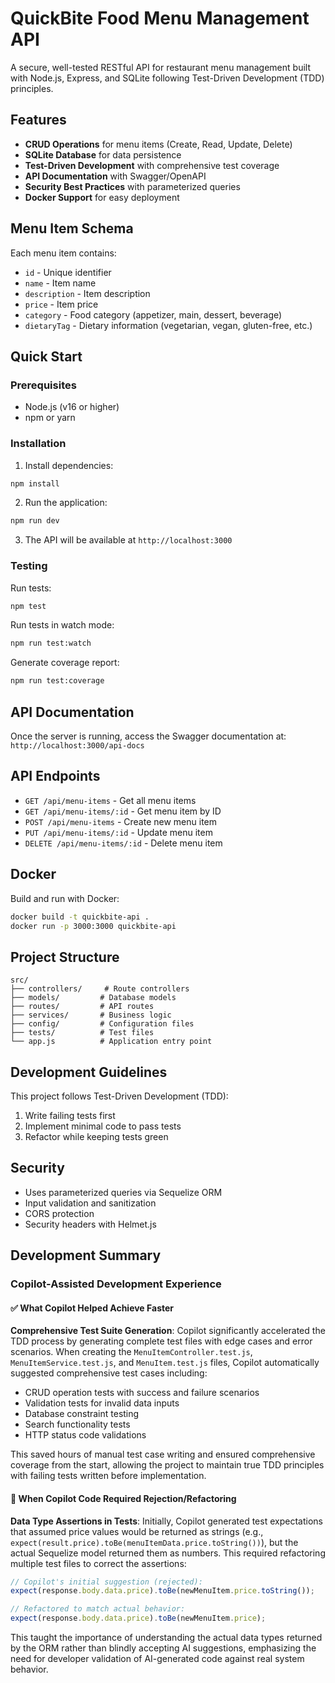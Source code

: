 # QuickBite Food Menu Management API

A secure, well-tested RESTful API for restaurant menu management built with Node.js, Express, and SQLite following Test-Driven Development (TDD) principles.

## Features

- **CRUD Operations** for menu items (Create, Read, Update, Delete)
- **SQLite Database** for data persistence
- **Test-Driven Development** with comprehensive test coverage
- **API Documentation** with Swagger/OpenAPI
- **Security Best Practices** with parameterized queries
- **Docker Support** for easy deployment

## Menu Item Schema

Each menu item contains:
- `id` - Unique identifier
- `name` - Item name
- `description` - Item description
- `price` - Item price
- `category` - Food category (appetizer, main, dessert, beverage)
- `dietaryTag` - Dietary information (vegetarian, vegan, gluten-free, etc.)

## Quick Start

### Prerequisites
- Node.js (v16 or higher)
- npm or yarn

### Installation

1. Install dependencies:
```bash
npm install
```

2. Run the application:
```bash
npm run dev
```

3. The API will be available at `http://localhost:3000`

### Testing

Run tests:
```bash
npm test
```

Run tests in watch mode:
```bash
npm run test:watch
```

Generate coverage report:
```bash
npm run test:coverage
```

## API Documentation

Once the server is running, access the Swagger documentation at:
`http://localhost:3000/api-docs`

## API Endpoints

- `GET /api/menu-items` - Get all menu items
- `GET /api/menu-items/:id` - Get menu item by ID
- `POST /api/menu-items` - Create new menu item
- `PUT /api/menu-items/:id` - Update menu item
- `DELETE /api/menu-items/:id` - Delete menu item

## Docker

Build and run with Docker:

```bash
docker build -t quickbite-api .
docker run -p 3000:3000 quickbite-api
```

## Project Structure

```
src/
├── controllers/     # Route controllers
├── models/         # Database models
├── routes/         # API routes
├── services/       # Business logic
├── config/         # Configuration files
├── tests/          # Test files
└── app.js          # Application entry point
```

## Development Guidelines

This project follows Test-Driven Development (TDD):
1. Write failing tests first
2. Implement minimal code to pass tests
3. Refactor while keeping tests green

## Security

- Uses parameterized queries via Sequelize ORM
- Input validation and sanitization
- CORS protection
- Security headers with Helmet.js

## Development Summary

### Copilot-Assisted Development Experience

#### ✅ **What Copilot Helped Achieve Faster**
**Comprehensive Test Suite Generation**: Copilot significantly accelerated the TDD process by generating complete test files with edge cases and error scenarios. When creating the `MenuItemController.test.js`, `MenuItemService.test.js`, and `MenuItem.test.js` files, Copilot automatically suggested comprehensive test cases including:
- CRUD operation tests with success and failure scenarios
- Validation tests for invalid data inputs
- Database constraint testing
- Search functionality tests
- HTTP status code validations

This saved hours of manual test case writing and ensured comprehensive coverage from the start, allowing the project to maintain true TDD principles with failing tests written before implementation.

#### 🔄 **When Copilot Code Required Rejection/Refactoring**
**Data Type Assertions in Tests**: Initially, Copilot generated test expectations that assumed price values would be returned as strings (e.g., `expect(result.price).toBe(menuItemData.price.toString())`), but the actual Sequelize model returned them as numbers. This required refactoring multiple test files to correct the assertions:

```javascript
// Copilot's initial suggestion (rejected):
expect(response.body.data.price).toBe(newMenuItem.price.toString());

// Refactored to match actual behavior:
expect(response.body.data.price).toBe(newMenuItem.price);
```

This taught the importance of understanding the actual data types returned by the ORM rather than blindly accepting AI suggestions, emphasizing the need for developer validation of AI-generated code against real system behavior.